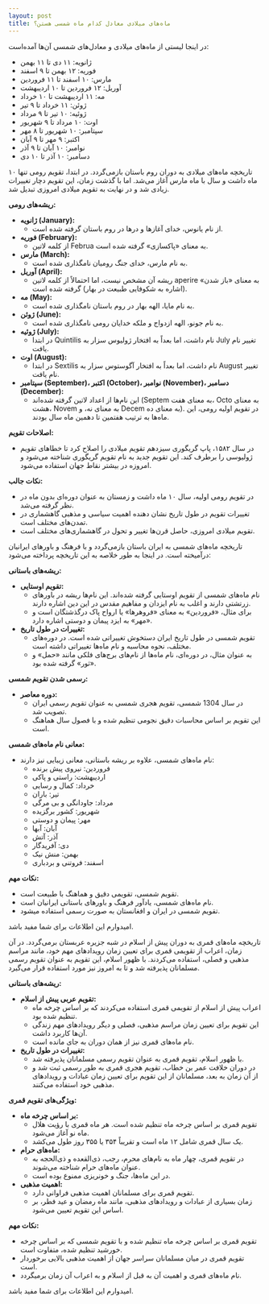 ```yaml
---
layout: post
title: ماه‌های میلادی معادل کدام ماه شمسی هستن؟
---
```


در اینجا لیستی از ماه‌های میلادی و معادل‌های شمسی آن‌ها آمده‌است:

* ژانویه: ۱۱ دی تا ۱۱ بهمن
* فوریه: ۱۲ بهمن تا ۹ اسفند
* مارس: ۱۰ اسفند تا ۱۱ فروردین
* آوریل: ۱۲ فروردین تا ۱۰ اردیبهشت
* مه: ۱۱ اردیبهشت تا ۱۰ خرداد
* ژوئن: ۱۱ خرداد تا ۹ تیر
* ژوئیه: ۱۰ تیر تا ۹ مرداد
* اوت: ۱۰ مرداد تا ۹ شهریور
* سپتامبر: ۱۰ شهریور تا ۸ مهر
* اکتبر: ۹ مهر تا ۹ آبان
* نوامبر: ۱۰ آبان تا ۹ آذر
* دسامبر: ۱۰ آذر تا ۱۰ دی

تاریخچه ماه‌های میلادی به دوران روم باستان بازمی‌گردد. در ابتدا، تقویم رومی تنها ۱۰ ماه داشت و سال با ماه مارس آغاز می‌شد. اما با گذشت زمان، این تقویم دچار تغییرات زیادی شد و در نهایت به تقویم میلادی امروزی تبدیل شد.

**ریشه‌های رومی:**

* **ژانویه (January):**
    * از نام یانوس، خدای آغازها و درها در روم باستان گرفته شده است.
* **فوریه (February):**
    * از کلمه لاتین Februa به معنای «پاکسازی» گرفته شده است.
* **مارس (March):**
    * به نام مارس، خدای جنگ رومیان نامگذاری شده است.
* **آوریل (April):**
    * ریشه آن مشخص نیست، اما احتمالاً از کلمه لاتین aperire به معنای «باز شدن» (اشاره به شکوفایی طبیعت در بهار) گرفته شده است.
* **مه (May):**
    * به نام مایا، الهه بهار در روم باستان نامگذاری شده است.
* **ژوئن (June):**
    * به نام جونو، الهه ازدواج و ملکه خدایان رومی نامگذاری شده است.
* **ژوئیه (July):**
    * در ابتدا Quintilis نام داشت، اما بعداً به افتخار ژولیوس سزار به July تغییر نام یافت.
* **اوت (August):**
    * در ابتدا Sextilis نام داشت، اما بعداً به افتخار آگوستوس سزار به August تغییر نام یافت.
* **سپتامبر (September)، اکتبر (October)، نوامبر (November)، دسامبر (December):**
    * این نام‌ها از اعداد لاتین گرفته شده‌اند (Septem به معنای هفت، Octo به معنای هشت، Novem به معنای نه، و Decem به معنای ده). در تقویم اولیه رومی، این ماه‌ها به ترتیب هفتمین تا دهمین ماه سال بودند.

**اصلاحات تقویم:**

* در سال ۱۵۸۲، پاپ گریگوری سیزدهم تقویم میلادی را اصلاح کرد تا خطاهای تقویم ژولیوسی را برطرف کند. این تقویم جدید به نام تقویم گریگوری شناخته می‌شود و امروزه در بیشتر نقاط جهان استفاده می‌شود.

**نکات جالب:**

* در تقویم رومی اولیه، سال ۱۰ ماه داشت و زمستان به عنوان دوره‌ای بدون ماه در نظر گرفته می‌شد.
* تغییرات تقویم در طول تاریخ نشان دهنده اهمیت سیاسی و مذهبی گاهشماری در تمدن‌های مختلف است.
* تقویم میلادی امروزی، حاصل قرن‌ها تغییر و تحول در گاهشماری‌های مختلف است.

تاریخچه ماه‌های شمسی به ایران باستان بازمی‌گردد و با فرهنگ و باورهای ایرانیان درآمیخته است. در اینجا به طور خلاصه به این تاریخچه پرداخته می‌شود:

**ریشه‌های باستانی:**

* **تقویم اوستایی:**
    * نام ماه‌های شمسی از تقویم اوستایی گرفته شده‌اند. این نام‌ها ریشه در باورهای زرتشتی دارند و اغلب به نام ایزدان و مفاهیم مقدس در این دین اشاره دارند.
    * برای مثال، «فروردین» به معنای «فروهرها» یا ارواح پاک درگذشتگان است و «مهر» به ایزد پیمان و دوستی اشاره دارد.
* **تغییرات در طول تاریخ:**
    * تقویم شمسی در طول تاریخ ایران دستخوش تغییراتی شده است. در دوره‌های مختلف، نحوه محاسبه و نام ماه‌ها تغییراتی داشته است.
    * به عنوان مثال، در دوره‌ای، نام ماه‌ها از نام‌های برج‌های فلکی مانند «حمل» و «ثور» گرفته شده بود.

**رسمی شدن تقویم شمسی:**

* **دوره معاصر:**
    * در سال 1304 شمسی، تقویم هجری شمسی به عنوان تقویم رسمی ایران تصویب شد.
    * این تقویم بر اساس محاسبات دقیق نجومی تنظیم شده و با فصول سال هماهنگ است.

**معانی نام ماه‌های شمسی:**

* نام ماه‌های شمسی، علاوه بر ریشه باستانی، معانی زیبایی نیز دارند:
    * فروردین: نیروی پیش برنده
    * اردیبهشت: راستی و پاکی
    * خرداد: کمال و رسایی
    * تیر: باران
    * مرداد: جاودانگی و بی مرگی
    * شهریور: کشور برگزیده
    * مهر: پیمان و دوستی
    * آبان: آبها
    * آذر: آتش
    * دی: آفریدگار
    * بهمن: منش نیک
    * اسفند: فروتنی و بردباری

**نکات مهم:**

* تقویم شمسی، تقویمی دقیق و هماهنگ با طبیعت است.
* نام ماه‌های شمسی، یادآور فرهنگ و باورهای باستانی ایرانیان است.
* تقویم شمسی در ایران و افغانستان به صورت رسمی استفاده میشود.

امیدوارم این اطلاعات برای شما مفید باشد.

تاریخچه ماه‌های قمری به دوران پیش از اسلام در شبه جزیره عربستان برمی‌گردد. در آن زمان، اعراب از تقویمی قمری برای تعیین زمان رویدادهای مهم خود، مانند مراسم مذهبی و فصلی، استفاده می‌کردند. با ظهور اسلام، این تقویم به عنوان تقویم رسمی مسلمانان پذیرفته شد و تا به امروز نیز مورد استفاده قرار می‌گیرد.

**ریشه‌های باستانی:**

* **تقویم عربی پیش از اسلام:**
    * اعراب پیش از اسلام از تقویمی قمری استفاده می‌کردند که بر اساس چرخه ماه تنظیم شده بود.
    * این تقویم برای تعیین زمان مراسم مذهبی، فصلی و دیگر رویدادهای مهم زندگی آن‌ها کاربرد داشت.
    * نام ماه‌های قمری نیز از همان دوران به جای مانده است.
* **تغییرات در طول تاریخ:**
    * با ظهور اسلام، تقویم قمری به عنوان تقویم رسمی مسلمانان پذیرفته شد.
    * در دوران خلافت عمر بن خطاب، تقویم هجری قمری به طور رسمی ثبت شد و از آن زمان به بعد، مسلمانان از این تقویم برای تعیین زمان عبادات و رویدادهای مذهبی خود استفاده می‌کنند.

**ویژگی‌های تقویم قمری:**

* **بر اساس چرخه ماه:**
    * تقویم قمری بر اساس چرخه ماه تنظیم شده است. هر ماه قمری با رؤیت هلال ماه نو آغاز می‌شود.
    * یک سال قمری شامل ۱۲ ماه است و تقریباً ۳۵۴ یا ۳۵۵ روز طول می‌کشد.
* **ماه‌های حرام:**
    * در تقویم قمری، چهار ماه به نام‌های محرم، رجب، ذی‌القعده و ذی‌الحجه به عنوان ماه‌های حرام شناخته می‌شوند.
    * در این ماه‌ها، جنگ و خونریزی ممنوع بوده است.
* **اهمیت مذهبی:**
    * تقویم قمری برای مسلمانان اهمیت مذهبی فراوانی دارد.
    * زمان بسیاری از عبادات و رویدادهای مذهبی، مانند ماه رمضان و عید فطر، بر اساس این تقویم تعیین می‌شود.

**نکات مهم:**

* تقویم قمری بر اساس چرخه ماه تنظیم شده و با تقویم شمسی که بر اساس چرخه خورشید تنظیم شده، متفاوت است.
* تقویم قمری در میان مسلمانان سراسر جهان از اهمیت مذهبی بالایی برخوردار است.
* نام ماه‌های قمری و اهمیت آن به قبل از اسلام و به اعراب آن زمان برمیگردد.

امیدوارم این اطلاعات برای شما مفید باشد.
